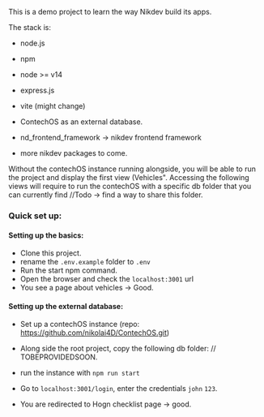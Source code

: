 This is a demo project to learn the way Nikdev build its apps.

The stack is:
- node.js
- npm
- node >= v14
- express.js
- vite (might change)
- ContechOS as an external database.

- nd_frontend_framework -> nikdev frontend framework
- more nikdev packages to come.


Without the contechOS instance running alongside, you will be able to run the project and display the first view (Vehicles". Accessing the following views will require to run the contechOS with a specific db folder that you can currently find //Todo -> find a way to share this folder.

### Quick set up:

#### Setting up the basics:

- Clone this project.
- rename the ```.env.example``` folder to ```.env```
- Run the start npm command.
- Open the browser and check the ```localhost:3001``` url
- You see a page about vehicles -> Good.

#### Setting up the external database:

 - Set up a contechOS instance (repo: https://github.com/nikolai4D/ContechOS.git)
 - Along side the root project, copy the following db folder: // TOBEPROVIDEDSOON.
 - run the instance with ```npm run start```
 
 - Go to ```localhost:3001/login```, enter the credentials ```john``` ```123```.
 - You are redirected to Hogn checklist page -> good.
